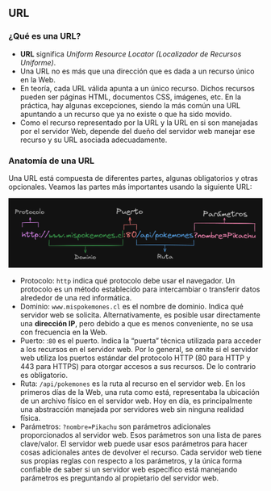 
## URL


### ¿Qué es una URL?

- **URL** significa *Uniform Resource Locator (Localizador de Recursos Uniforme)*.
- Una URL no es más que una dirección que es dada a un recurso único en la Web.
- En teoría, cada URL válida apunta a un único recurso. Dichos recursos pueden ser páginas HTML, documentos CSS, imágenes, etc. En la práctica, hay algunas excepciones, siendo la más común una URL apuntando a un recurso que ya no existe o que ha sido movido.
- Como el recurso representado por la URL y la URL en si son manejadas por el servidor Web, depende del dueño del servidor web manejar ese recurso y su URL asociada adecuadamente.

### Anatomía de una URL

Una URL está compuesta de diferentes partes, algunas obligatorios y otras opcionales. Veamos las partes más importantes usando la siguiente URL:

![URL.png](../images/URL.png)

- Protocolo: `http` indica qué protocolo debe usar el navegador. Un protocolo es un método establecido para intercambiar o transferir datos alrededor de una red informática.
- Dominio: `www.mispokemones.cl` es el nombre de dominio. Indica qué servidor web se solicita. Alternativamente, es posible usar directamente una **dirección IP**, pero debido a que es menos conveniente, no se usa con frecuencia en la Web.
- Puerto: :`80` es el puerto. Indica la “puerta” técnica utilizada para acceder a los recursos en el servidor web. Por lo general, se omite si el servidor web utiliza los puertos estándar del protocolo HTTP (80 para HTTP y 443 para HTTPS) para otorgar accesos a sus recursos. De lo contrario es obligatorio.
- Ruta: `/api/pokemones` es la ruta al recurso en el servidor web. En los primeros días de la Web, una ruta como está, representaba la ubicación de un archivo físico en el servidor web. Hoy en día, es principalmente una abstracción manejada por servidores web sin ninguna realidad física.
- Parámetros: `?nombre=Pikachu` son parámetros adicionales proporcionados al servidor web. Esos parámetros son una lista de pares clave/valor. El servidor web puede usar esos parámetros para hacer cosas adicionales antes de devolver el recurso. Cada servidor web tiene sus propias reglas con respecto a los parámetros, y la única forma confiable de saber si un servidor web específico está manejando parámetros es preguntando al propietario del servidor web.